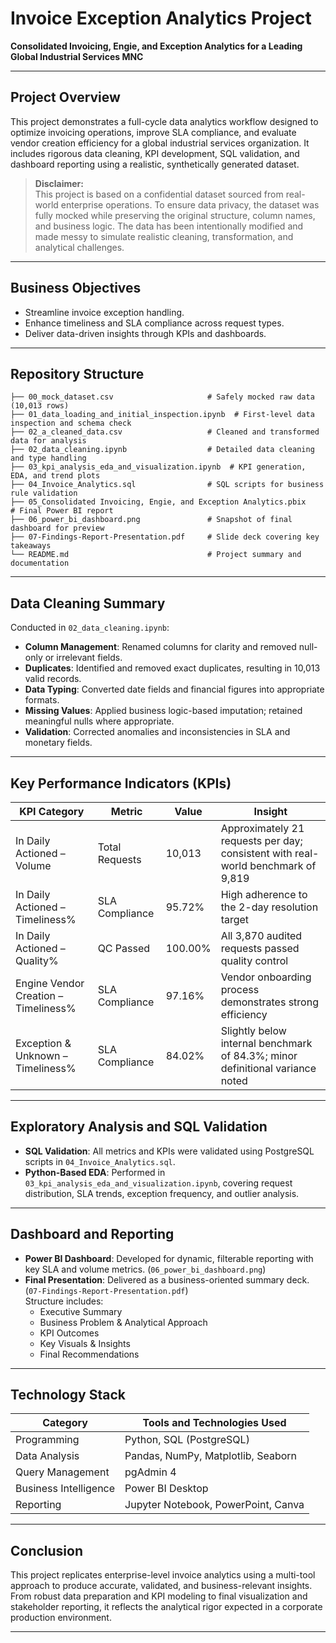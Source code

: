# Invoice Exception Analytics Project  
**Consolidated Invoicing, Engie, and Exception Analytics for a Leading Global Industrial Services MNC**

---

## Project Overview

This project demonstrates a full-cycle data analytics workflow designed to optimize invoicing operations, improve SLA compliance, and evaluate vendor creation efficiency for a global industrial services organization. It includes rigorous data cleaning, KPI development, SQL validation, and dashboard reporting using a realistic, synthetically generated dataset.

> **Disclaimer:**  
> This project is based on a confidential dataset sourced from real-world enterprise operations. To ensure data privacy, the dataset was fully mocked while preserving the original structure, column names, and business logic. The data has been intentionally modified and made messy to simulate realistic cleaning, transformation, and analytical challenges.

---

## Business Objectives

- Streamline invoice exception handling.
- Enhance timeliness and SLA compliance across request types.
- Deliver data-driven insights through KPIs and dashboards.

---

## Repository Structure
```text
├── 00_mock_dataset.csv                     # Safely mocked raw data (10,013 rows)
├── 01_data_loading_and_initial_inspection.ipynb  # First-level data inspection and schema check
├── 02_a_cleaned_data.csv                   # Cleaned and transformed data for analysis
├── 02_data_cleaning.ipynb                  # Detailed data cleaning and type handling
├── 03_kpi_analysis_eda_and_visualization.ipynb  # KPI generation, EDA, and trend plots
├── 04_Invoice_Analytics.sql                # SQL scripts for business rule validation
├── 05_Consolidated Invoicing, Engie, and Exception Analytics.pbix          # Final Power BI report 
├── 06_power_bi_dashboard.png               # Snapshot of final dashboard for preview
├── 07-Findings-Report-Presentation.pdf     # Slide deck covering key takeaways
└── README.md                               # Project summary and documentation
```


---

## Data Cleaning Summary

Conducted in `02_data_cleaning.ipynb`:

- **Column Management**: Renamed columns for clarity and removed null-only or irrelevant fields.
- **Duplicates**: Identified and removed exact duplicates, resulting in 10,013 valid records.
- **Data Typing**: Converted date fields and financial figures into appropriate formats.
- **Missing Values**: Applied business logic-based imputation; retained meaningful nulls where appropriate.
- **Validation**: Corrected anomalies and inconsistencies in SLA and monetary fields.

---

## Key Performance Indicators (KPIs)

| KPI Category | Metric | Value | Insight |
|--------------|--------|-------|---------|
| In Daily Actioned – Volume | Total Requests | 10,013 | Approximately 21 requests per day; consistent with real-world benchmark of 9,819 |
| In Daily Actioned – Timeliness% | SLA Compliance | 95.72% | High adherence to the 2-day resolution target |
| In Daily Actioned – Quality% | QC Passed | 100.00% | All 3,870 audited requests passed quality control |
| Engine Vendor Creation – Timeliness% | SLA Compliance | 97.16% | Vendor onboarding process demonstrates strong efficiency |
| Exception & Unknown – Timeliness% | SLA Compliance | 84.02% | Slightly below internal benchmark of 84.3%; minor definitional variance noted |

---

## Exploratory Analysis and SQL Validation

- **SQL Validation**: All metrics and KPIs were validated using PostgreSQL scripts in `04_Invoice_Analytics.sql`.
- **Python-Based EDA**: Performed in `03_kpi_analysis_eda_and_visualization.ipynb`, covering request distribution, SLA trends, exception frequency, and outlier analysis.

---

## Dashboard and Reporting

- **Power BI Dashboard**: Developed for dynamic, filterable reporting with key SLA and volume metrics. (`06_power_bi_dashboard.png`)
- **Final Presentation**: Delivered as a business-oriented summary deck. (`07-Findings-Report-Presentation.pdf`)  
  Structure includes:
  - Executive Summary  
  - Business Problem & Analytical Approach  
  - KPI Outcomes  
  - Key Visuals & Insights  
  - Final Recommendations

---

## Technology Stack

| Category           | Tools and Technologies Used           |
|--------------------|----------------------------------------|
| Programming        | Python, SQL (PostgreSQL)               |
| Data Analysis      | Pandas, NumPy, Matplotlib, Seaborn     |
| Query Management   | pgAdmin 4                              |
| Business Intelligence | Power BI Desktop                    |
| Reporting          | Jupyter Notebook, PowerPoint, Canva    |

---

## Conclusion

This project replicates enterprise-level invoice analytics using a multi-tool approach to produce accurate, validated, and business-relevant insights. From robust data preparation and KPI modeling to final visualization and stakeholder reporting, it reflects the analytical rigor expected in a corporate production environment.

---

